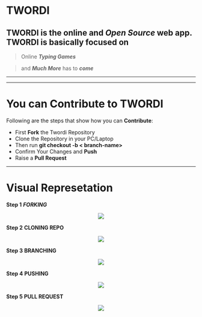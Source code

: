 <!-- > # This is our website to visit in the context of the honour

---
<p align="center">
    <img src="/home/saeed/Music/assests/Dp.jpg" width="180" height= "180">
</p>

---

# \*_How you can *Contribute:*_ \*

[Twordi](https://www.twordi.netlify.app "Twordi")

- Item 1
- Item 2
- Item 3

![IMAGE](../Pictures/Screenshots/Screenshot%20from%202022-08-10%2016-10-32.png) -->

# **TWORDI**

## TWORDI is the online and **_Open Source_** web app. TWORDI is basically focused on

> Online **_Typing Games_**

> and **_Much More_** has to **_come_**

---

---

# You can **Contribute** to **TWORDI**

Following are the steps that show how you can **Contribute**:

- First **Fork** the Twordi Repository
- Clone the Repository in your PC/Laptop
- Then run **git checkout -b < branch-name>**
- Confirm Your Changes and **Push**
- Raise a **Pull Request**

---

# Visual **Represetation**

**Step 1** **_FORKING_**

<p align="center">
    <img src="/home/saeed/Documents/Twordi/assets/1.png">
</p>

**Step 2** **CLONING REPO**

<p align="center">
    <img src="/home/saeed/Documents/Twordi/assets/2.png">
</p>

**Step 3** **BRANCHING**

<p align="center">
    <img src="/home/saeed/Documents/Twordi/assets/3.png">
</p>

**Step 4** **PUSHING**

<p align="center">
    <img src="/home/saeed/Documents/Twordi/assets/4.png">
</p>

**Step 5** **PULL REQUEST**

<p align="center">
    <img src="/home/saeed/Documents/Twordi/assets/5.png">
</p>

